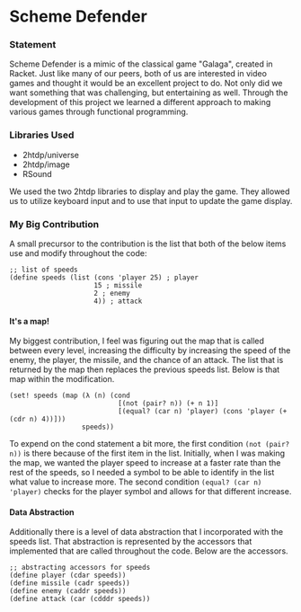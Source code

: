 # Scheme Defender

### Statement
Scheme Defender is a mimic of the classical game "Galaga", created in Racket.
Just like many of our peers, both of us are interested in video games and thought
it would be an excellent project to do. Not only did we want something that was
challenging, but entertaining as well. Through the development of this project
we learned a different approach to making various games through functional
programming.

### Libraries Used
- 2htdp/universe
- 2htdp/image
- RSound

We used the two 2htdp libraries to display and play the game. They allowed us to
utilize keyboard input and to use that input to update the game display.

### My Big Contribution
A small precursor to the contribution is the list that both of the below items
use and modify throughout the code:
```racket
;; list of speeds
(define speeds (list (cons 'player 25) ; player
                     15 ; missile
                     2 ; enemy
                     4)) ; attack
```

#### It's a map!
My biggest contribution, I feel was figuring out the map that is called between
every level, increasing the difficulty by increasing the speed of the enemy, the
player, the missile, and the chance of an attack. The list that is returned by
the map then replaces the previous speeds list. Below is that map within the
modification.
```racket
(set! speeds (map (λ (n) (cond
                           [(not (pair? n)) (+ n 1)]
                           [(equal? (car n) 'player) (cons 'player (+ (cdr n) 4))]))
                  speeds))
```
To expend on the cond statement a bit more, the first condition `(not (pair? n))`
is there because of the first item in the list. Initially, when I was making
the map, we wanted the player speed to increase at a faster rate than the rest
of the speeds, so I needed a symbol to be able to identify in the list what value
to increase more. The second condition `(equal? (car n) 'player)` checks for the
player symbol and allows for that different increase.

#### Data Abstraction
Additionally there is a level of data abstraction that I incorporated with the
speeds list. That abstraction is represented by the accessors that implemented
that are called throughout the code. Below are the accessors.
```racket
;; abstracting accessors for speeds
(define player (cdar speeds))
(define missile (cadr speeds))
(define enemy (caddr speeds))
(define attack (car (cdddr speeds))
```
